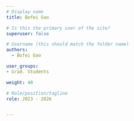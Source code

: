 ```yaml
---
# Display name
title: Bofei Gao

# Is this the primary user of the site?
superuser: false

# Username (this should match the folder name)
authors:
  - Bofei Gao

user_groups: 
- Grad. Students

weight: 40

# Role/position/tagline
role: 2023 - 2026  


---
```


